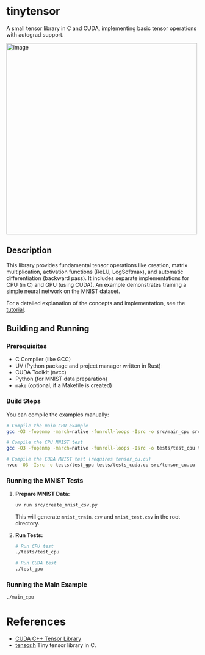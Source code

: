 # tinytensor

A small tensor library in C and CUDA, implementing basic tensor operations with autograd support.

<img width="500" alt="image" src="https://github.com/user-attachments/assets/f0de68cd-dc7b-4592-b68a-265793c2c6f9">

## Description

This library provides fundamental tensor operations like creation, matrix multiplication, activation functions (ReLU, LogSoftmax), and automatic differentiation (backward pass). It includes separate implementations for CPU (in C) and GPU (using CUDA). An example demonstrates training a simple neural network on the MNIST dataset.

For a detailed explanation of the concepts and implementation, see the [tutorial](docs/tutorial.md).

## Building and Running

### Prerequisites
- C Compiler (like GCC)
- UV (Python package and project manager written in Rust)
- CUDA Toolkit (nvcc)
- Python (for MNIST data preparation)
- `make` (optional, if a Makefile is created)

### Build Steps

You can compile the examples manually:

```bash
# Compile the main CPU example
gcc -O3 -fopenmp -march=native -funroll-loops -Isrc -o src/main_cpu src/main.c src/tensor.c -lm

# Compile the CPU MNIST test
gcc -O3 -fopenmp -march=native -funroll-loops -Isrc -o tests/test_cpu tests/test.c src/tensor.c -lm

# Compile the CUDA MNIST test (requires tensor_cu.cu)
nvcc -O3 -Isrc -o tests/test_gpu tests/tests_cuda.cu src/tensor_cu.cu
```


### Running the MNIST Tests

1.  **Prepare MNIST Data:**
    ```bash
    uv run src/create_mnist_csv.py 
    ```
    This will generate `mnist_train.csv` and  `mnist_test.csv` in the root directory.

2.  **Run Tests:**
    ```bash
    # Run CPU test
    ./tests/test_cpu

    # Run CUDA test
    ./test_gpu 
    ```

### Running the Main Example
```bash
./main_cpu
```


# References
- [CUDA C++ Tensor Library](https://docs.nvidia.com/cuda/cutensor/latest/index.html)
- [tensor.h](https://github.com/apoorvnandan/tensor.h) Tiny tensor library in C.
